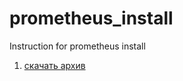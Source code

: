 # prometheus_install
Instruction for prometheus install

1) [скачать архив]([https://github.com/prometheus/node_exporter/releases] "скачать prometheus")

